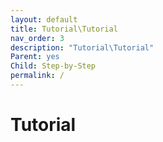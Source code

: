 ```yaml
---
layout: default
title: Tutorial\Tutorial
nav_order: 3
description: "Tutorial\Tutorial"
Parent: yes
Child: Step-by-Step
permalink: /
---
```


<!-- Example of another paragraph -->
# Tutorial
